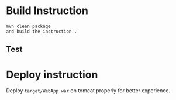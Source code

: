 

# Build Instruction


```
mvn clean package
and build the instruction .
```
## Test

# Deploy instruction

Deploy ```target/WebApp.war``` on tomcat properly for better experience.

